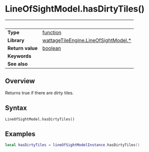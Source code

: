 # LineOfSightModel.hasDirtyTiles()

|                      | &nbsp;
| -------------------- | ---------------------------------------------------------------
| __Type__             | [function](http://docs.coronalabs.com/api/type/Function.html)
| __Library__          | [wattageTileEngine.LineOfSightModel.*](type_lineOfSightModel.markdown)
| __Return value__     | [boolean](https://docs.coronalabs.com/api/type/Boolean.html)
| __Keywords__         |
| __See also__         |


## Overview

Returns true if there are dirty tiles.


## Syntax

	LineOfSightModel.hasDirtyTiles()


## Examples

``````lua
local hasDirtyTiles = lineOfSightModelInstance.hasDirtyTiles()
``````
